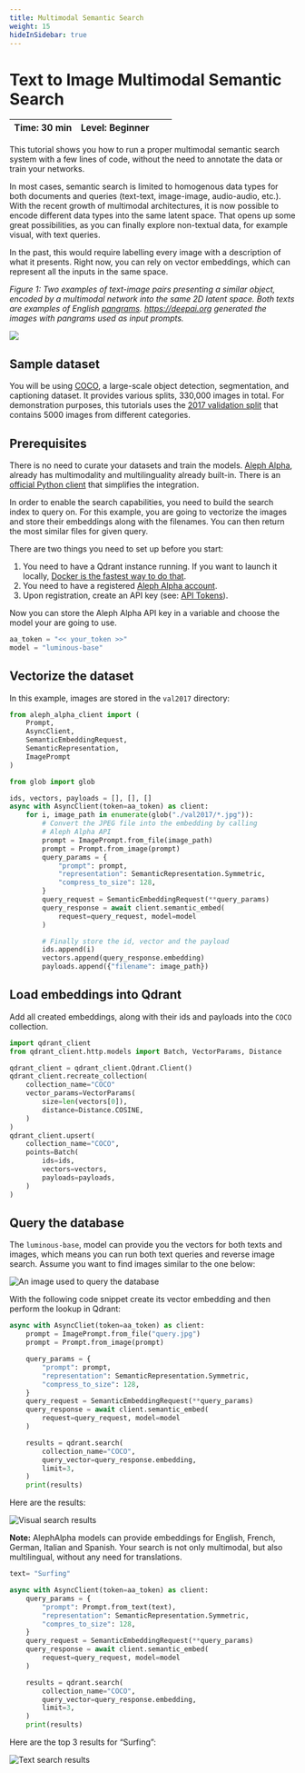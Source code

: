 ```yaml
---
title: Multimodal Semantic Search
weight: 15
hideInSidebar: true
---
```


# Text to Image Multimodal Semantic Search  

| Time: 30 min | Level: Beginner |  |    |
| --- | ----------- | ----------- |----------- |

This tutorial shows you how to run a proper multimodal semantic search system with a few lines of code, without the need to annotate the data or train your networks. 

In most cases, semantic search is limited to homogenous data types for both documents and queries (text-text, image-image, audio-audio, etc.). With the recent growth of multimodal architectures, it is now possible to encode different data types into the same latent space. That opens up some great possibilities, as you can finally explore non-textual data, for example visual, with text queries. 

In the past, this would require labelling every image with a description of what it presents. Right now, you can rely on vector embeddings, which can represent all 
the inputs in the same space.

*Figure 1: Two examples of text-image pairs presenting a similar object, encoded by a multimodal network into the same 
2D latent space. Both texts are examples of English [pangrams](https://en.wikipedia.org/wiki/Pangram). 
https://deepai.org generated the images with pangrams used as input prompts.*

![](/docs/integrations/aleph-alpha/2d_text_image_embeddings.png)


## Sample dataset

You will be using [COCO](https://cocodataset.org/), a large-scale object detection, segmentation, and captioning dataset. It provides 
various splits, 330,000 images in total. For demonstration purposes, this tutorials uses the 
[2017 validation split](http://images.cocodataset.org/zips/train2017.zip) that contains 5000 images from different 
categories.

## Prerequisites

There is no need to curate your datasets and train the models. [Aleph Alpha](https://www.aleph-alpha.com/), already has multimodality and multilinguality already built-in. There is an [official Python client](https://github.com/Aleph-Alpha/aleph-alpha-client) that simplifies the integration.

In order to enable the search capabilities, you need to build the search index to query on. For this example, 
you are going to vectorize the images and store their embeddings along with the filenames. You can then return the most 
similar files for given query. 

There are two things you need to set up before you start:

1. You need to have a Qdrant instance running. If you want to launch it locally,
   [Docker is the fastest way to do that](https://qdrant.tech/documentation/quick_start/#installation).
2. You need to have a registered [Aleph Alpha account](https://app.aleph-alpha.com/). 
3. Upon registration, create an API key (see: [API Tokens](https://app.aleph-alpha.com/profile)).

Now you can store the Aleph Alpha API key in a variable and choose the model your are going to use.

```python
aa_token = "<< your_token >>"
model = "luminous-base"
```

## Vectorize the dataset

In this example, images are stored in the `val2017` directory:

```python
from aleph_alpha_client import (
    Prompt,
    AsyncClient,
    SemanticEmbeddingRequest,
    SemanticRepresentation,
    ImagePrompt
)

from glob import glob

ids, vectors, payloads = [], [], []
async with AsyncClient(token=aa_token) as client:
    for i, image_path in enumerate(glob("./val2017/*.jpg")):
        # Convert the JPEG file into the embedding by calling 
        # Aleph Alpha API
        prompt = ImagePrompt.from_file(image_path)
        prompt = Prompt.from_image(prompt)
        query_params = {
            "prompt": prompt,
            "representation": SemanticRepresentation.Symmetric,
            "compress_to_size": 128,
        }
        query_request = SemanticEmbeddingRequest(**query_params)
        query_response = await client.semantic_embed(
            request=query_request, model=model
        )

        # Finally store the id, vector and the payload
        ids.append(i)
        vectors.append(query_response.embedding)
        payloads.append({"filename": image_path})
```

## Load embeddings into Qdrant

Add all created embeddings, along with their ids and payloads into the `COCO` collection.

```python
import qdrant_client
from qdrant_client.http.models import Batch, VectorParams, Distance

qdrant_client = qdrant_client.Qdrant.Client()
qdrant_client.recreate_collection(
    collection_name="COCO"
    vector_params=VectorParams(
        size=len(vectors[0]),
        distance=Distance.COSINE,
    )
)
qdrant_client.upsert(
    collection_name="COCO",
    points=Batch(
        ids=ids,
        vectors=vectors,
        payloads=payloads,
    )
)
```

## Query the database

The `luminous-base`, model can provide you the vectors for both texts and images, which means you can run both 
text queries and reverse image search. Assume you want to find images similar to the one below:

![An image used to query the database](/docs/integrations/aleph-alpha/visual_search_query.png)

With the following code snippet create its vector embedding and then perform the lookup in Qdrant:

```python
async with AsyncCliet(token=aa_token) as client:
    prompt = ImagePrompt.from_file("query.jpg")
    prompt = Prompt.from_image(prompt)

    query_params = {
        "prompt": prompt,
        "representation": SemanticRepresentation.Symmetric,
        "compress_to_size": 128,
    }
    query_request = SemanticEmbeddingRequest(**query_params)
    query_response = await client.semantic_embed(
        request=query_request, model=model
    )

    results = qdrant.search(
        collection_name="COCO",
        query_vector=query_response.embedding,
        limit=3,
    )
    print(results)
```

Here are the results:

![Visual search results](/docs/integrations/aleph-alpha/visual_search_results.png)

**Note:** AlephAlpha models can provide embeddings for English, French, German, Italian 
and Spanish. Your search is not only multimodal, but also multilingual, without any need for translations.

```python
text= "Surfing"

async with AsyncClient(token=aa_token) as client:
    query_params = {
        "prompt": Prompt.from_text(text),
        "representation": SemanticRepresentation.Symmetric,
        "compres_to_size": 128,
    }
    query_request = SemanticEmbeddingRequest(**query_params)
    query_response = await client.semantic_embed(
        request=query_request, model=model
    )

    results = qdrant.search(
        collection_name="COCO",
        query_vector=query_response.embedding,
        limit=3,
    )
    print(results)
```

Here are the top 3 results for “Surfing”:

![Text search results](/docs/integrations/aleph-alpha/text_search_results.png)
